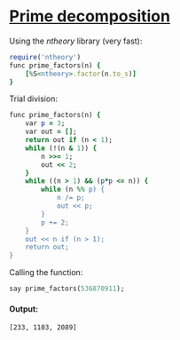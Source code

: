 [1]: http://rosettacode.org/wiki/Prime_decomposition

# [Prime decomposition][1]

Using the _ntheory_ library (very fast):

```ruby
require('ntheory')
func prime_factors(n) {
    [%S<ntheory>.factor(n.to_s)]
}
```


Trial division:

```ruby
func prime_factors(n) {
    var p = 3;
    var out = [];
    return out if (n < 1);
    while (!(n & 1)) {
        n >>= 1;
        out << 2;
    }
    while ((n > 1) && (p*p <= n)) {
        while (n %% p) {
            n /= p;
            out << p;
        }
        p += 2;
    }
    out << n if (n > 1);
    return out;
}
```


Calling the function:

```ruby
say prime_factors(536870911);
```

#### Output:
```
[233, 1103, 2089]
```
